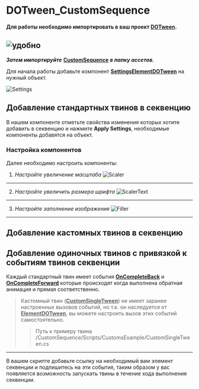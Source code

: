 # DOTween_CustomSequence

 **Для работы необходимо импортировать в ваш проект [DOTween](https://dotween.demigiant.com/).**
 
 ![удобно](https://dotween.demigiant.com/_imgs/splash_dotween.png)
 -------------------------------------------------------------------------------------------------------------------------------------------------------
 ***Затем импортируйте*** **<ins>CustomSequence</ins>** ***в папку ассетов.***
 
 Для начала работы добавьте компонент **<ins>SettingsElementDOTween</ins>** на нужный объект.
 
  ![Settings](https://github.com/danboxbet/DOTween_CustomSequence/assets/122733719/7bee4ff5-f9a2-47fe-9dab-e0b49cabd286)

 ## Добавление стандартных твинов в секвенцию
 В нашем компоненте отметьте свойства изменения которых хотите добавить в секвенцию и нажмите **Apply Settings**, необходимые компоненты добавятся на объект.
 ### Настройка компонентов
 Далее необходимо настроить компоненты:
 1. *Настройте увеличение масштаба*
 ![Scaler](https://github.com/danboxbet/DOTween_CustomSequence/assets/122733719/958661c1-2260-43db-8ff8-59d675f1411d)
 -------------------------------------------------------------------------------------------------------------------------------------------------------
 2. *Настройте увеличить размера шрифта*
 ![ScalerText](https://github.com/danboxbet/DOTween_CustomSequence/assets/122733719/4a62c2f8-01f2-4cf2-8354-661b3fff72ce)
 -------------------------------------------------------------------------------------------------------------------------------------------------------
 3. *Настройте заполнение изображения*
 ![Filler](https://github.com/danboxbet/DOTween_CustomSequence/assets/122733719/fd38d63a-4a6f-4152-ae40-8efd50bd18a4)
 -------------------------------------------------------------------------------------------------------------------------------------------------------
 ## Добавление кастомных твинов в секвенцию

 ## Добавление одиночных твинов с привязкой к событиям твинов секвенции
 Каждый стандартный твин имеет события **<ins>OnCompleteBack</ins>** и **<ins>OnCompleteForward</ins>** которые происходят когда выполнена обратная анимация и прямая соответственно.
 > Кастомный твин (**<ins>CustomSingleTween</ins>**) не имеет заранее настроенных вызовов событий, но т.к. он наследуется от **<ins>ElementDOTween</ins>**, вы можете настроить вызов этих событий самостоятельно.
>> Путь к примеру твина /CustomSequence/Scripts/CustomsExample/CustomSingleTween.cs
 -------------------------------------------------------------------------------------------------------------------------------------------------------
 В вашем скрипте добавьте ссылку на необходимый вам элемент секвенции и подпишитесь на эти события, таким образом у вас появляется возможность запускать твины в течение хода выполнения секвенции.
